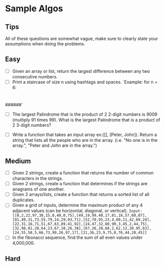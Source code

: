 # Sample Algos

## Tips
All of these questions are somewhat vague, make sure to clearly state your assumptions when doing the problems. 

## Easy
- [ ] Given an array or list, return the largest difference between any two consecutive numbers. 
- [ ] Print a staircase of size n using hashtags and spaces.
`Example:
for n = 6:
     #
    ##
   ###
  ####
 #####
######`

- [ ] The largest Palindrome that is the product of 2 2-digit numbers is 9009 (multiply 91 times 99). What is the largest Palindrome that is a product of 2 3-digit numbers?
- [ ] Write a function that takes an input array ex:([], [Peter, John]). Return a string that lists all the people who are in the array. (i.e. "No one is in the array.", "Peter and John are in the array.")


## Medium
- [ ] Given 2 strings, create a function that returns the number of common characters in the strings. 
- [ ] Given 2 strings, create a function that determines if the strings are anagrams of one another. 
- [ ] Given 2 arrays/lists, create a function that returns a sorted list of all duplicates. 
- [ ] Given a grid of inputs, determine the maximum product of any 4 adjacent values (can be horizontal, diagonal, or vertical). 
`
Input: [[8,2,22,97,38,15,0,40,0,75],[49,19,99,40,17,81,18,57,60,87],[81,49,31,73,55,79,14,29,93,71],[52,70,95,23,4,60,11,42,69,24],[22,31,16,71,51,67,63,89,41,92],[24,47,32,60,99,3,45,2,44,75],[32,98,81,28,64,23,67,10,26,38],[67,26,20,68,2,62,12,20,95,63],[24,55,58,5,66,73,99,26,97,17],[21,36,23,9,75,0,76,44,20,45]]
`
- [ ] In the fibonacci sequence, find the sum of all even values under 4,000,000. 

## Hard
